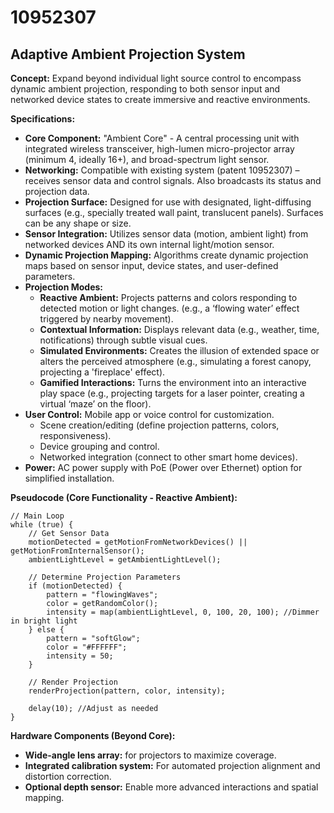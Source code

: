 # 10952307

## Adaptive Ambient Projection System

**Concept:** Expand beyond individual light source control to encompass dynamic ambient projection, responding to both sensor input and networked device states to create immersive and reactive environments.

**Specifications:**

*   **Core Component:** "Ambient Core" - A central processing unit with integrated wireless transceiver, high-lumen micro-projector array (minimum 4, ideally 16+), and broad-spectrum light sensor.
*   **Networking:** Compatible with existing system (patent 10952307) – receives sensor data and control signals.  Also broadcasts its status and projection data.
*   **Projection Surface:** Designed for use with designated, light-diffusing surfaces (e.g., specially treated wall paint, translucent panels). Surfaces can be any shape or size.
*   **Sensor Integration:**  Utilizes sensor data (motion, ambient light) from networked devices AND its own internal light/motion sensor.
*   **Dynamic Projection Mapping:** Algorithms create dynamic projection maps based on sensor input, device states, and user-defined parameters.
*   **Projection Modes:**
    *   **Reactive Ambient:** Projects patterns and colors responding to detected motion or light changes.  (e.g., a ‘flowing water’ effect triggered by nearby movement).
    *   **Contextual Information:** Displays relevant data (e.g., weather, time, notifications) through subtle visual cues.
    *   **Simulated Environments:** Creates the illusion of extended space or alters the perceived atmosphere (e.g., simulating a forest canopy, projecting a 'fireplace' effect).
    *   **Gamified Interactions:**  Turns the environment into an interactive play space (e.g., projecting targets for a laser pointer, creating a virtual ‘maze’ on the floor).
*   **User Control:** Mobile app or voice control for customization.
    *   Scene creation/editing (define projection patterns, colors, responsiveness).
    *   Device grouping and control.
    *   Networked integration (connect to other smart home devices).
*   **Power:**  AC power supply with PoE (Power over Ethernet) option for simplified installation.

**Pseudocode (Core Functionality - Reactive Ambient):**

```
// Main Loop
while (true) {
    // Get Sensor Data
    motionDetected = getMotionFromNetworkDevices() || getMotionFromInternalSensor();
    ambientLightLevel = getAmbientLightLevel();

    // Determine Projection Parameters
    if (motionDetected) {
        pattern = "flowingWaves";
        color = getRandomColor();
        intensity = map(ambientLightLevel, 0, 100, 20, 100); //Dimmer in bright light
    } else {
        pattern = "softGlow";
        color = "#FFFFFF";
        intensity = 50;
    }

    // Render Projection
    renderProjection(pattern, color, intensity);

    delay(10); //Adjust as needed
}
```

**Hardware Components (Beyond Core):**

*   **Wide-angle lens array:** for projectors to maximize coverage.
*   **Integrated calibration system:** For automated projection alignment and distortion correction.
*   **Optional depth sensor:** Enable more advanced interactions and spatial mapping.